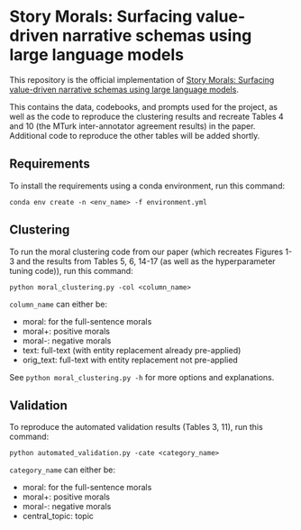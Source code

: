 # Story Morals: Surfacing value-driven narrative schemas using large language models

This repository is the official implementation of [Story Morals: Surfacing value-driven narrative schemas using large language models](https://www.google.com/). 

This contains the data, codebooks, and prompts used for the project, as well as the code to reproduce the clustering results and recreate Tables 4 and 10 (the MTurk inter-annotator agreement results) in the paper. Additional code to reproduce the other tables will be added shortly. 

## Requirements

To install the requirements using a conda environment, run this command:

```
conda env create -n <env_name> -f environment.yml
```

## Clustering

To run the moral clustering code from our paper (which recreates Figures 1-3 and the results from Tables 5, 6, 14-17 (as well as the hyperparameter tuning code)), run this command:

```
python moral_clustering.py -col <column_name>
```

`column_name` can either be:
- moral: for the full-sentence morals
- moral+: positive morals
- moral-: negative morals
- text: full-text (with entity replacement already pre-applied)
- orig_text: full-text with entity replacement not pre-applied

See `python moral_clustering.py -h` for more options and explanations.

## Validation

To reproduce the automated validation results (Tables 3, 11), run this command:

```
python automated_validation.py -cate <category_name>
```

`category_name` can either be:
- moral: for the full-sentence morals
- moral+: positive morals
- moral-: negative morals
- central_topic: topic

<!-- >📋  Optional: include a graphic explaining your approach/main result, bibtex entry, link to demos, blog posts and tutorials -->

<!-- ## Requirements

To install requirements:

```setup
pip install -r requirements.txt
```

>📋  Describe how to set up the environment, e.g. pip/conda/docker commands, download datasets, etc...

## Training

To run the moral clustering, run this command:

```train
python moral_clustering.py -col <column_name>
```

>📋  Describe how to train the models, with example commands on how to train the models in your paper, including the full training procedure and appropriate hyperparameters.

## Evaluation

To evaluate my model on ImageNet, run:

```eval
python eval.py --model-file mymodel.pth --benchmark imagenet
```

>📋  Describe how to evaluate the trained models on benchmarks reported in the paper, give commands that produce the results (section below).

## Pre-trained Models

You can download pretrained models here:

- [My awesome model](https://drive.google.com/mymodel.pth) trained on ImageNet using parameters x,y,z. 

>📋  Give a link to where/how the pretrained models can be downloaded and how they were trained (if applicable).  Alternatively you can have an additional column in your results table with a link to the models.

## Results

Our model achieves the following performance on :

### [Image Classification on ImageNet](https://paperswithcode.com/sota/image-classification-on-imagenet)

| Model name         | Top 1 Accuracy  | Top 5 Accuracy |
| ------------------ |---------------- | -------------- |
| My awesome model   |     85%         |      95%       |

>📋  Include a table of results from your paper, and link back to the leaderboard for clarity and context. If your main result is a figure, include that figure and link to the command or notebook to reproduce it. 


## Contributing

>📋  Pick a licence and describe how to contribute to your code repository. 
 -->
